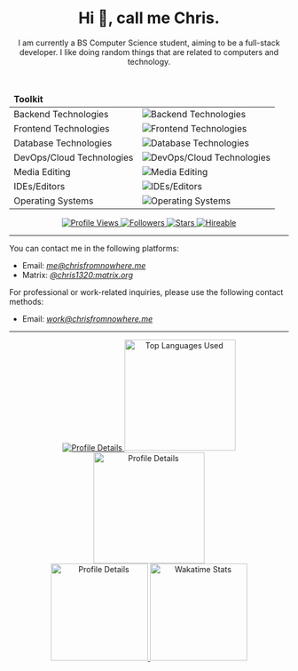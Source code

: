 <!-- markdownlint-disable MD033 MD041 -->

<div align="center">
    <!-- Header -->
    <h1>Hi 👋, call me Chris.</h1>
    <p>I am currently a BS Computer Science student, aiming to be a full-stack developer. I like doing random things that are related to computers and technology.</p>
    <br />
    <!-- Toolkit -->
    <table>
        <thead><td colspan="2"><b>Toolkit</b></td></thead>
        <tbody>
            <tr>
                <td>Backend Technologies</td>
                <td>
                    <picture>
                        <source
                            srcset="https://skillicons.dev/icons?theme=dark&perline=5&i=py%2Clua%2Ccs%2Cc%2Cbash%2Cgo%2Ckotlin%2Cbun%2Cfastapi%2Cflask"
                            media="(prefers-color-scheme: dark)"
                        />
                        <source
                            srcset="https://skillicons.dev/icons?theme=light&perline=5&i=py%2Clua%2Ccs%2Cc%2Cbash%2Cgo%2Ckotlin%2Cbun%2Cfastapi%2Cflask"
                            media="(prefers-color-scheme: light), (prefers-color-scheme: no-preference)"
                        />
                        <img
                            src="https://skillicons.dev/icons?perline=5&i=py%2Clua%2Ccs%2Cc%2Cbash%2Cgo%2Ckotlin%2Cbun%2Cfastapi%2Cflask"
                            alt="Backend Technologies"
                        />
                    </picture>
                </td>
            </tr>
            <tr>
                <td>Frontend Technologies</td>
                <td>
                    <picture>
                        <source
                            srcset="https://skillicons.dev/icons?theme=dark&perline=5&i=html%2Ccss%2Cts%2Cnuxtjs%2Cnextjs%2Cvue%2Creact%2Ctailwind"
                            media="(prefers-color-scheme: dark)"
                        />
                        <source
                            srcset="https://skillicons.dev/icons?theme=light&perline=5&i=html%2Ccss%2Cts%2Cnuxtjs%2Cnextjs%2Cvue%2Creact%2Ctailwind"
                            media="(prefers-color-scheme: light), (prefers-color-scheme: no-preference)"
                        />
                        <img
                            src="https://skillicons.dev/icons?perline=5&i=html%2Ccss%2Cts%2Cnuxtjs%2Cnextjs%2Cvue%2Creact%2Ctailwind"
                            alt="Frontend Technologies"
                        />
                    </picture>
                </td>
            </tr>
            <tr>
                <td>Database Technologies</td>
                <td>
                    <picture>
                        <source
                            srcset="https://skillicons.dev/icons?theme=dark&perline=5&i=mysql%2Cpostgres%2Csqlite"
                            media="(prefers-color-scheme: dark)"
                        />
                        <source
                            srcset="https://skillicons.dev/icons?theme=light&perline=5&i=mysql%2Cpostgres%2Csqlite"
                            media="(prefers-color-scheme: light), (prefers-color-scheme: no-preference)"
                        />
                        <img
                            src="https://skillicons.dev/icons?perline=5&i=mysql%2Cpostgres%2Csqlite"
                            alt="Database Technologies"
                        />
                    </picture>
                </td>
            </tr>
            <tr>
                <td>DevOps/Cloud Technologies</td>
                <td>
                    <picture>
                        <source
                            srcset="https://skillicons.dev/icons?theme=dark&perline=5&i=aws%2Ccloudflare%2Cdocker%2Cfirebase%2Cgcp%2Cgit%2Cgithub%2Cgithubactions"
                            media="(prefers-color-scheme: dark)"
                        />
                        <source
                            srcset="https://skillicons.dev/icons?theme=light&perline=5&i=aws%2Ccloudflare%2Cdocker%2Cfirebase%2Cgcp%2Cgit%2Cgithub%2Cgithubactions"
                            media="(prefers-color-scheme: light), (prefers-color-scheme: no-preference)"
                        />
                        <img
                            src="https://skillicons.dev/icons?perline=5&i=aws%2Ccloudflare%2Cdocker%2Cfirebase%2Cgcp%2Cgit%2Cgithub%2Cgithubactions"
                            alt="DevOps/Cloud Technologies"
                        />
                    </picture>
                </td>
            </tr>
            <tr>
                <td>Media Editing</td>
                <td>
                    <picture>
                        <source
                            srcset="https://skillicons.dev/icons?theme=dark&perline=5&i=ae%2Cau%2Cfigma%2Cpr%2Cps"
                            media="(prefers-color-scheme: dark)"
                        />
                        <source
                            srcset="https://skillicons.dev/icons?theme=light&perline=5&i=ae%2Cau%2Cfigma%2Cpr%2Cps"
                            media="(prefers-color-scheme: light), (prefers-color-scheme: no-preference)"
                        />
                        <img
                            src="https://skillicons.dev/icons?perline=5&i=ae%2Cau%2Cfigma%2Cpr%2Cps"
                            alt="Media Editing"
                        />
                    </picture>
                </td>
            </tr>
            <tr>
                <td>IDEs/Editors</td>
                <td>
                    <picture>
                        <source
                            srcset="https://skillicons.dev/icons?theme=dark&perline=5&i=neovim%2Cvscode%2Crider%2Cclion%2Cidea%2Cvisualstudio%2Cobsidian"
                            media="(prefers-color-scheme: dark)"
                        />
                        <source
                            srcset="https://skillicons.dev/icons?theme=light&perline=5&i=neovim%2Cvscode%2Crider%2Cclion%2Cidea%2Cvisualstudio%2Cobsidian"
                            media="(prefers-color-scheme: light), (prefers-color-scheme: no-preference)"
                        />
                        <img
                            src="https://skillicons.dev/icons?perline=5&i=neovim%2Cvscode%2Crider%2Cclion%2Cidea%2Cvisualstudio%2Cobsidian"
                            alt="IDEs/Editors"
                        />
                    </picture>
                </td>
            </tr>
            <tr>
                <td>Operating Systems</td>
                <td>
                    <picture>
                        <source
                            srcset="https://skillicons.dev/icons?theme=dark&perline=5&i=windows%2Carch%2Cdebian%2Ckali%2Cmint"
                            media="(prefers-color-scheme: dark)"
                        />
                        <source
                            srcset="https://skillicons.dev/icons?theme=light&perline=5&i=windows%2Carch%2Cdebian%2Ckali%2Cmint"
                            media="(prefers-color-scheme: light), (prefers-color-scheme: no-preference)"
                        />
                        <img
                            src="https://skillicons.dev/icons?perline=5&i=windows%2Carch%2Cdebian%2Ckali%2Cmint"
                            alt="Operating Systems"
                        />
                    </picture>
                </td>
            </tr>
        </tbody>
    </table>
    <!-- Badges -->
    <div>
        <a href="https://github.com/Chris1320">
            <picture>
                <source srcset="https://komarev.com/ghpvc/?username=Chris1320&color=blueviolet&style=for-the-badge" media="(prefers-color-scheme: dark)" />
                <source srcset="https://komarev.com/ghpvc/?username=Chris1320&color=blueviolet&style=for-the-badge" media="(prefers-color-scheme: light), (prefers-color-scheme: no-preference)" />
                <img src="https://komarev.com/ghpvc/?username=Chris1320&color=blueviolet&style=for-the-badge" alt="Profile Views" />
            </picture>
        </a>
        <a href="https://github.com/Chris1320?tab=followers">
            <picture>
                <source srcset="https://img.shields.io/github/followers/Chris1320?color=red&style=for-the-badge" media="(prefers-color-scheme: dark)" />
                <source srcset="https://img.shields.io/github/followers/Chris1320?color=red&style=for-the-badge" media="(prefers-color-scheme: light), (prefers-color-scheme: no-preference)" />
                <img src="https://img.shields.io/github/followers/Chris1320?color=red&style=for-the-badge" alt="Followers" />
            </picture>
        </a>
        <a href="https://github.com/Chris1320?tab=repositories&q=&type=&language=&sort=stargazers">
            <picture>
                <source srcset="https://img.shields.io/github/stars/Chris1320?color=yellow&style=for-the-badge" media="(prefers-color-scheme: dark)" />
                <source srcset="https://img.shields.io/github/stars/Chris1320?color=yellow&style=for-the-badge" media="(prefers-color-scheme: light), (prefers-color-scheme: no-preference)" />
                <img src="https://img.shields.io/github/stars/Chris1320?color=yellow&style=for-the-badge" alt="Stars" />
            </picture>
        </a>
        <a href="mailto:work@chrisfromnowhere.me"> <!-- TODO: Redirect to portfolio site -->
            <picture>
                <source srcset="https://img.shields.io/badge/Open%20for%20Work-Yes-Green?style=for-the-badge" media="(prefers-color-scheme: dark)" />
                <source srcset="https://img.shields.io/badge/Open%20for%20Work-Yes-Green?style=for-the-badge" media="(prefers-color-scheme: light), (prefers-color-scheme: no-preference)" />
                <img src="https://img.shields.io/badge/Open%20for%20Work-Yes-Green?style=for-the-badge" alt="Hireable" />
            </picture>
        </a>
    </div>
</div>
<hr/>
<div>
    <!-- Contact Info -->
    <p>You can contact me in the following platforms:</p>
    <ul>
        <li>Email: <a href="mailto:me@chrisfromnowhere.me"><i>me@chrisfromnowhere.me</i></a></li>
        <li>Matrix: <a href="https://matrix.to/#/@chris1320:matrix.org"><i>@chris1320:matrix.org</i></a></li>
    </ul>
    <p>For professional or work-related inquiries, please use the following contact methods:</p>
    <ul>
        <li>Email: <a href="mailto:work@chrisfromnowhere.me"><i>work@chrisfromnowhere.me</i></a></li>
    </ul>
</div>
<hr/>
<div align="center">
    <a href="https://github.com/Chris1320">
        <picture>
            <source
                srcset="https://github-profile-summary-cards.vercel.app/api/cards/profile-details?username=Chris1320&theme=gotham"
                media="(prefers-color-scheme: dark)"
            />
            <source
                srcset="https://github-profile-summary-cards.vercel.app/api/cards/profile-details?username=Chris1320&theme=vue"
                media="(prefers-color-scheme: light), (prefers-color-scheme: no-preference)"
            />
            <img
                src="https://github-profile-summary-cards.vercel.app/api/cards/profile-details?username=Chris1320"
                alt="Profile Details"
            />
        </picture>
    </a>
    <a href="https://github.com/Chris1320?tab=repositories">
        <picture>
            <source
                height="200"
                srcset="https://github-readme-stats.vercel.app/api/top-langs?username=Chris1320&show_icons=true&hide_border=true&locale=en&theme=gotham"
                media="(prefers-color-scheme: dark)"
            />
            <source
                height="200"
                srcset="https://github-readme-stats.vercel.app/api/top-langs?username=Chris1320&show_icons=true&hide_border=true&locale=en&theme=vue"
                media="(prefers-color-scheme: light), (prefers-color-scheme: no-preference)"
            />
            <img
                src="https://github-readme-stats.vercel.app/api/top-langs?username=Chris1320&show_icons=true&hide_border=true&locale=en"
                alt="Top Languages Used"
            />
        </picture>
    </a>
    <a href="https://github.com/Chris1320">
        <picture>
            <source
                height="200"
                srcset="https://github-profile-summary-cards.vercel.app/api/cards/stats?username=Chris1320&theme=gotham"
                media="(prefers-color-scheme: dark)"
            />
            <source
                height="200"
                srcset="https://github-profile-summary-cards.vercel.app/api/cards/stats?username=Chris1320&theme=vue"
                media="(prefers-color-scheme: light), (prefers-color-scheme: no-preference)"
            />
            <img
                src="https://github-profile-summary-cards.vercel.app/api/cards/stats?username=Chris1320"
                alt="Profile Details"
            />
        </picture>
    </a>
    <br />
    <a href="https://wakatime.com/@Chris3120">
        <picture>
            <source
                height="175"
                srcset="https://github-profile-summary-cards.vercel.app/api/cards/productive-time?username=Chris1320&theme=gotham&utcOffset=+8"
                media="(prefers-color-scheme: dark)"
            />
            <source
                height="175"
                srcset="https://github-profile-summary-cards.vercel.app/api/cards/productive-time?username=Chris1320&theme=vue&utcOffset=+8"
                media="(prefers-color-scheme: light), (prefers-color-scheme: no-preference)"
            />
            <img
                src="https://github-profile-summary-cards.vercel.app/api/cards/productive-time?username=Chris1320&utcOffset=+8"
                alt="Profile Details"
            />
        </picture>
        <picture>
            <source
                height="175"
                srcset="https://github-readme-stats.vercel.app/api/wakatime?username=Chris3120&show_icons=true&hide_border=true&locale=en&theme=gotham&card_width=320"
                media="(prefers-color-scheme: dark)"
            />
            <source
                height="175"
                srcset="https://github-readme-stats.vercel.app/api/wakatime?username=Chris3120&show_icons=true&hide_border=true&locale=en&theme=vue&card_width=320"
                media="(prefers-color-scheme: light), (prefers-color-scheme: no-preference)"
            />
            <img
                src="https://github-readme-stats.vercel.app/api/wakatime?username=Chris3120&show_icons=true&hide_border=true&locale=en&card_width=320"
                alt="Wakatime Stats"
            />
        </picture>
    </a>
</div>
